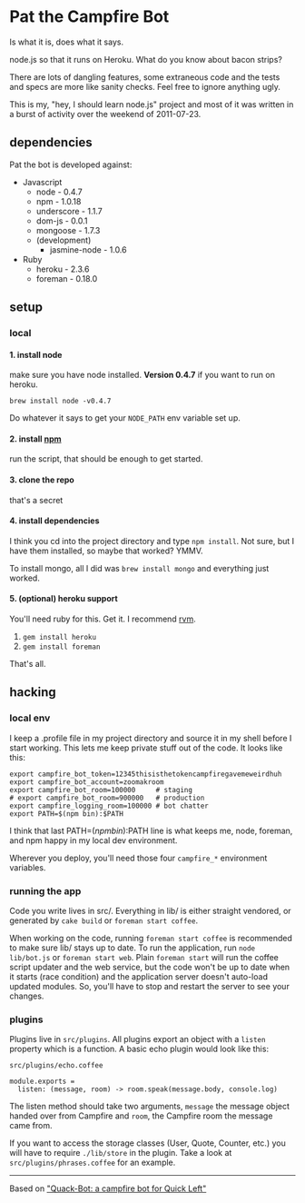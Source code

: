 # Pat the Campfire Bot

Is what it is, does what it says.

node.js so that it runs on Heroku. What do you know about bacon strips?

There are lots of dangling features, some extraneous code and the tests and
specs are more like sanity checks. Feel free to ignore anything ugly. 

This is my, "hey, I should learn node.js" project and most of it was written in
a burst of activity over the weekend of 2011-07-23.
 
## dependencies

Pat the bot is developed against: 

* Javascript
  * node - 0.4.7
  * npm - 1.0.18
  * underscore - 1.1.7
  * dom-js - 0.0.1
  * mongoose - 1.7.3
  * (development)
    * jasmine-node - 1.0.6
* Ruby
  * heroku - 2.3.6
  * foreman - 0.18.0

## setup

### local

#### 1. install node

make sure you have node installed. **Version 0.4.7** if you want to run on heroku. 

    brew install node -v0.4.7

Do whatever it says to get your `NODE_PATH` env variable set up.

#### 2. install [npm](http://npmjs.org/)

run the script, that should be enough to get started.

#### 3. clone the repo

that's a secret

#### 4. install dependencies

I think you cd into the project directory and type `npm install`. Not sure, but 
I have them installed, so maybe that worked? YMMV. 

To install mongo, all I did was `brew install mongo` and everything just worked.

#### 5. (optional) heroku support

You'll need ruby for this. Get it. I recommend [rvm](http://rvm.beginrescueend.com/).

1. `gem install heroku`
2. `gem install foreman`

That's all.

## hacking

### local env

I keep a .profile file in my project directory and source it in my shell before
I start working. This lets me keep private stuff out of the code. It looks like this:

    export campfire_bot_token=12345thisisthetokencampfiregavemeweirdhuh
    export campfire_bot_account=zoomakroom
    export campfire_bot_room=100000     # staging
    # export campfire_bot_room=900000   # production
    export campfire_logging_room=100000 # bot chatter
    export PATH=$(npm bin):$PATH

I think that last PATH=$(npm bin):$PATH line is what keeps me, node, foreman,
and npm happy in my local dev environment.

Wherever you deploy, you'll need those four `campfire_*` environment variables.

### running the app

Code you write lives in src/. Everything in lib/ is either straight vendored,
or generated by `cake build` or `foreman start coffee`.

When working on the code, running `foreman start coffee` is recommended to make
sure lib/ stays up to date. To run the application, run `node lib/bot.js` or
`foreman start web`. Plain `foreman start` will run the coffee script updater and 
the web service, but the code won't be up to date when it starts (race condition) 
and the application server doesn't auto-load updated modules. So, you'll have to 
stop and restart the server to see your changes.

### plugins

Plugins live in `src/plugins`. All plugins export an object with a `listen`
property which is a function. A basic echo plugin would look like this: 

`src/plugins/echo.coffee`

    module.exports = 
      listen: (message, room) -> room.speak(message.body, console.log)

The listen method should take two arguments, `message` the message object
handed over from Campfire and `room`, the Campfire room the message came from.

If you want to access the storage classes (User, Quote, Counter, etc.) you will
have to require `./lib/store` in the plugin. Take a look at
`src/plugins/phrases.coffee` for an example.

- - -

Based on ["Quack-Bot: a campfire bot for Quick Left"](http://quickleft.com/blog/building-quick-bot)
